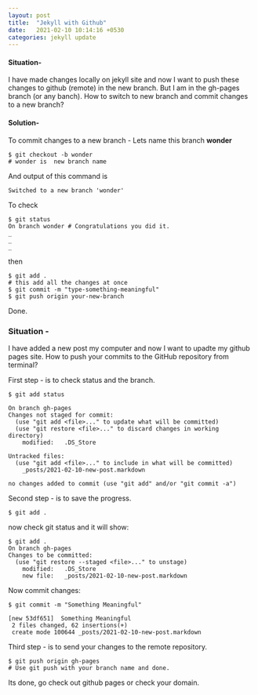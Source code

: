 ```yaml
---
layout: post
title:  "Jekyll with Github"
date:   2021-02-10 10:14:16 +0530
categories: jekyll update
---
```


#### Situation-
I have made changes locally on jekyll site and now I want to push these changes to github (remote) in the new branch. But I am in the gh-pages branch (or any banch). 
How to switch to new branch and commit changes to a new branch?

#### Solution-
To commit changes to a new branch - Lets name this branch <b>wonder</b>

```console
$ git checkout -b wonder
# wonder is  new branch name
```
And output of this command is
```console
Switched to a new branch 'wonder'
```
To check 
```console
$ git status
On branch wonder # Congratulations you did it.
_
_
_
```

then


```console
$ git add .
# this add all the changes at once
$ git commit -m "type-something-meaningful"
$ git push origin your-new-branch 
```
Done.

### Situation -
I have added a new post my computer and now I want to upadte my github pages site.
How to push your commits to the GitHub repository from terminal? 

First step - is to check status and the branch.
```console
$ git add status

On branch gh-pages
Changes not staged for commit:
  (use "git add <file>..." to update what will be committed)
  (use "git restore <file>..." to discard changes in working directory)
	modified:   .DS_Store

Untracked files:
  (use "git add <file>..." to include in what will be committed)
	_posts/2021-02-10-new-post.markdown

no changes added to commit (use "git add" and/or "git commit -a")
```

Second step - is to save the progress. 
 ```console
$ git add .
```
now check git status and it will show:
```console
$ git add .
On branch gh-pages
Changes to be committed:
  (use "git restore --staged <file>..." to unstage)
	modified:   .DS_Store
	new file:   _posts/2021-02-10-new-post.markdown
```

Now commit changes:
```console
$ git commit -m "Something Meaningful"

[new 53df651]  Something Meaningful
 2 files changed, 62 insertions(+)
 create mode 100644 _posts/2021-02-10-new-post.markdown
```
Third step - is to send your changes to the remote repository.

```console
$ git push origin gh-pages
# Use git push with your branch name and done.
```
Its done, go check out github pages or check your domain.
